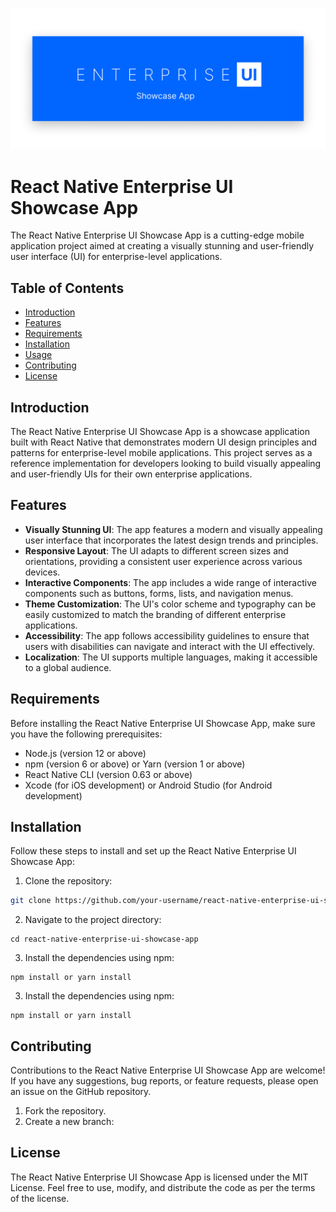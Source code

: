 ![Example Image](resources/FRAME_HOLDER.png)

# React Native Enterprise UI Showcase App

The React Native Enterprise UI Showcase App is a cutting-edge mobile application project aimed at creating a visually stunning and user-friendly user interface (UI) for enterprise-level applications.

## Table of Contents

- [Introduction](#introduction)
- [Features](#features)
- [Requirements](#requirements)
- [Installation](#installation)
- [Usage](#usage)
- [Contributing](#contributing)
- [License](#license)

## Introduction

The React Native Enterprise UI Showcase App is a showcase application built with React Native that demonstrates modern UI design principles and patterns for enterprise-level mobile applications. This project serves as a reference implementation for developers looking to build visually appealing and user-friendly UIs for their own enterprise applications.

## Features

- **Visually Stunning UI**: The app features a modern and visually appealing user interface that incorporates the latest design trends and principles.
- **Responsive Layout**: The UI adapts to different screen sizes and orientations, providing a consistent user experience across various devices.
- **Interactive Components**: The app includes a wide range of interactive components such as buttons, forms, lists, and navigation menus.
- **Theme Customization**: The UI's color scheme and typography can be easily customized to match the branding of different enterprise applications.
- **Accessibility**: The app follows accessibility guidelines to ensure that users with disabilities can navigate and interact with the UI effectively.
- **Localization**: The UI supports multiple languages, making it accessible to a global audience.

## Requirements

Before installing the React Native Enterprise UI Showcase App, make sure you have the following prerequisites:

- Node.js (version 12 or above)
- npm (version 6 or above) or Yarn (version 1 or above)
- React Native CLI (version 0.63 or above)
- Xcode (for iOS development) or Android Studio (for Android development)

## Installation

Follow these steps to install and set up the React Native Enterprise UI Showcase App:

1. Clone the repository:

```bash
git clone https://github.com/your-username/react-native-enterprise-ui-showcase-app.git
```

2. Navigate to the project directory:

```
cd react-native-enterprise-ui-showcase-app
```

3. Install the dependencies using npm:

```
npm install or yarn install
```

3. Install the dependencies using npm:

```
npm install or yarn install
```

## Contributing

Contributions to the React Native Enterprise UI Showcase App are welcome! If you have any suggestions, bug reports, or feature requests, please open an issue on the GitHub repository.

1. Fork the repository.
2. Create a new branch:

## License

The React Native Enterprise UI Showcase App is licensed under the MIT License. Feel free to use, modify, and distribute the code as per the terms of the license.
